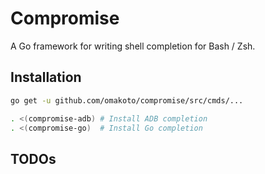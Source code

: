 # Compromise

A Go framework for writing shell completion for Bash / Zsh.


## Installation

```sh
go get -u github.com/omakoto/compromise/src/cmds/...

. <(compromise-adb) # Install ADB completion
. <(compromise-go)  # Install Go completion
```


## TODOs
